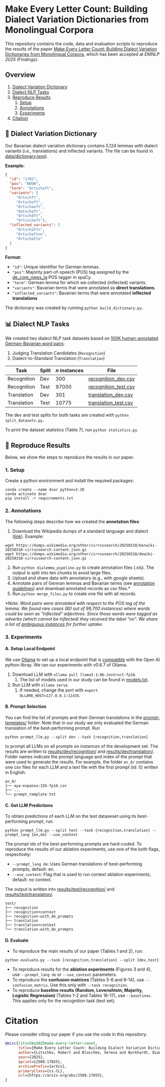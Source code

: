 # Make Every Letter Count: Building Dialect Variation Dictionaries from Monolingual Corpora

This repository contains the code, data and evaluation scripts to reproduce the results of the paper [Make Every Letter Count: Building Dialect Variation Dictionaries from Monolingual Corpora](https://arxiv.org/pdf/2509.17855), which has been accepted at _EMNLP 2025 (Findings)_. 

## Overview

1. [Dialect Variation Dictionary](https://github.com/mainlp/dialemma?tab=readme-ov-file#-dialect-variation-dictionary)
2. [Dialect NLP Tasks](https://github.com/mainlp/dialemma?tab=readme-ov-file#-dialect-nlp-tasks)
3. [Reproduce Results](https://github.com/mainlp/dialemma?tab=readme-ov-file#-reproduce-results)
   1. [Setup](https://github.com/mainlp/dialemma?tab=readme-ov-file#1-setup)
   2. [Annotations](https://github.com/mainlp/dialemma?tab=readme-ov-file#2-annotations)
   3. [Experiments](https://github.com/mainlp/dialemma?tab=readme-ov-file#3-experiments)
4. [Citation](https://github.com/mainlp/dialemma?tab=readme-ov-file#citation)

## 📖 Dialect Variation Dictionary

Our Bavarian dialect variation dictionary contains 5,124 lemmas with dialect variants (i.e., translations) and inflected variants. The file can be found in [data/dictionary.jsonl](data/dictionary.jsonl).

**Example:**

```json lines
{
  "id": "1702", 
  "pos": "NOUN", 
  "term": "Ortschaft", 
  "variants": [
     "Ortschft", 
     "Ortschoft", 
     "Ortschaoft", 
     "Oatschaft", 
     "Ortschåft", 
     "Ortsschoft"], 
  "inflected_variants": [
     "Ortschaftn", 
     "Ortschaftnn", 
     "Ortschafta"
  ]
}
```

**Format:**
- `"id"`: Unique identifier for German lemmas.
- `"pos"`: Majority part-of-speech (POS) tag assigned by the [de_core_news_lg](https://spacy.io/models/de#de_core_news_lg) POS tagger in spaCy. 
- `"term"`: German lemma for which we collected (inflected) variants.
- `"variants"`: Bavarian terms that were annotated as **direct translations**.
- `"inflected_variants"`: Bavarian terms that were annotated **inflected translations**

The dictionary was created by running `python build_dictionary.py`.

## 📊 Dialect NLP Tasks

We created two dialect NLP task datasets based on [100K human-annotated German-Bavarian word pairs](data/annotations.csv): 
1. Judging Translation Candidates (`Recognition`)
2. Dialect-to-Standard Translation (`Translation`)

| Task         | Split | _n_ instances  | File                                              |
|--------------|-------|----------------|---------------------------------------------------|
| Recognition  | Dev   | 300            | [recognition_dev.csv](data/recognition_dev.csv)   |
| Recognition  | Test  | 97000          | [recognition_test.csv](data/recognition_test.csv) |
| Translation  | Dev   | 301            | [translation_dev.csv](data/translation_dev.csv)   |
| Translation  | Test  | 10775          | [translation_test.csv](data/translation_test.csv) |

The dev and test splits for both tasks are created with `python split_datasets.py`. 

To print the dataset statistics (Table 7), run `python statistics.py`.

## 📝 Reproduce Results

Below, we show the steps to reproduce the results in our paper.

### 1. Setup
Create a python environment and install the required packages:
```
conda create --name dvar python=3.10
conda activate dvar
pip install -r requirements.txt
```

### 2. Annotations

The following steps describe how we created the **annotation files**:

1. Download the Wikipedia dumps of a standard language and dialect ([link](https://dumps.wikimedia.org/other/cirrussearch/)). Example:
```
wget https://dumps.wikimedia.org/other/cirrussearch/20250310/barwiki-20250310-cirrussearch-content.json.gz
wget https://dumps.wikimedia.org/other/cirrussearch/20250310/dewiki-20250310-cirrussearch-content.json.gz
```
2. Run `python dialemma_pipeline.py` to create annotation files (.xls). The output is split into ten chunks to avoid large files.
3. Upload and share data with annotators (e.g., with google sheets).
4. Annotate pairs of German lemmas and Bavarian terms (see [annotation guidelines](data/guidelines.pdf)) and download annotated records as csv files.*
5. Run `python merge_files.py` to create one file with all records.

_*Note: Word pairs were annotated with respect to the POS tag of the lemma. We found rare cases (80 out of 99,700 instances) where words could be seen as "inflected" adjectives. Since those words were tagged as adverbs (which cannot be inflected) they received the label "no". We share a list of [ambiguous instances](data/ambiguous_instances.txt) for further uptake._

### 3. Experiments

#### A. Setup Local Endpoint

We use [Ollama](https://github.com/ollama/ollama/blob/main/docs/api.md) to set up a local endpoint that is [compatible](https://ollama.com/blog/openai-compatibility) with the Open AI python libray. We ran our experiments with v0.6.7 of Ollama.

1. Download LLM with `ollama pull llama3.1:8b-instruct-fp16`.
   1. The list of models used in our study can be found in [models.txt](models.txt).
2. Run LLM with `ollama serve`.
   1. If needed, change the port with `export OLLAMA_HOST=127.0.0.1:11435`.

#### B. Prompt Selection 

You can find the list of prompts and their German translations in the [prompt-templates/](prompt-templates/) folder. Note that in our study we only evaluated the German translation of the best-performing prompt. Run 
```
python prompt_llm.py --split dev --task {recognition,translation}
```
to prompt all LLMs on all prompts on instances of the development set. The results are written to [results/dev/recognition/](results/dev/recognition) and [results/dev/translation/](results/dev/translation). Folder names indicate the prompt language and index of the prompt that were used to generate the results. For example, the folder `en_0/` contains one csv files for each LLM and a text file with the first prompt (id: 0) written in English:

```
en_0/
├── aya-expanse:32b-fp16.csv
├── ...
└── prompt_template.txt
```

#### C. Get LLM Predictions
To obtain predictions of each LLM on the test dataseset using its best-performing prompt, run 
```
python prompt_llm.py --split test --task {recognition,translation} --prompt_lang {en,de} --use_context
```

The prompt ids of the best-performing prompts are hard-coded. To reproduce the results of our ablation experiments, use one of the both flags, respectively:
- `--prompt_lang de`: Uses German translations of best-performing prompts, default: en.
- `--use_context`: Flag that is used to run context ablation experiments, default: no context.

The output is written into [results/test/recognition/](results/test/recognition/) and [results/test/translation/](results/test/translation/).

```
test/
├── recognition
├── recognition+context
├── recognition-with_de_prompts
├── translation
├── translation+context
└── translation-with_de_prompts
```

#### D. Evaluate

- To reproduce the main results of our paper (Tables 1 and 2), run:

```
python evaluate.py --task {recognition,translation} --split {dev,test}
```

- To reproduce results for the **ablation experiments** (Figures 3 and 4), use `--prompt_lang de` or `--use_context` parameters.
- To reproduce the **confusion matrices** (Tables 5-6 and 8-14), use `--confusion_matrix`. Use this only with `--task recognition`.
- To reproduce **baseline results (Random, Levenshtein, Majority, Logistic Regression)** (Tables 1-2 and Tables 16-17), use `--baselines`. This applies only for the recognition task (test set).

# Citation

Please consider citing our paper if you use the code in this repository:

```bibtex
@misc{litschko2025make-every-letter-count,
      title={Make Every Letter Count: Building Dialect Variation Dictionaries from Monolingual Corpora}, 
      author={Litschko, Robert and Blaschke, Verena and Burkhardt, Diana and Plank, Barbara and Frassinelli, Diego},
      year={2025},
      eprint={2509.17855},
      archivePrefix={arXiv},
      primaryClass={cs.CL},
      url={https://arxiv.org/abs/2509.17855}, 
}
```
